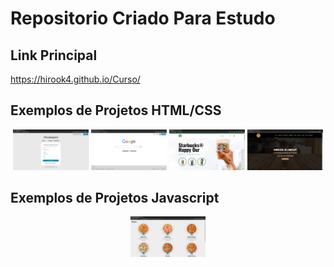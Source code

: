 # Repositorio Criado Para Estudo

## Link Principal

https://hirook4.github.io/Curso/

## Exemplos de Projetos HTML/CSS

<div align="center">

<a href="https://hirook4.github.io/Curso/html%20e%20css/formulario/index.html" target="_blank"><img src="images/Print00.png" width="24%"></a>
<a href="https://hirook4.github.io/Curso/html%20e%20css/clone-google/index.html" target="_blank"><img src="images/Print01.png" width="24%"></a>
<a href="https://hirook4.github.io/Curso/html%20e%20css/site-starbucks/index.html" target="_blank"><img src="images/Print03.png" width="24%"></a>
<a href="https://hirook4.github.io/Curso/html%20e%20css/site-empresa/index.html" target="_blank"><img src="images/Print02.png" width="24%"></a>

</div>

## Exemplos de Projetos Javascript

<div align="center">

<a href="https://hirook4.github.io/Curso/javascript/projeto-pizzaria/index.html" target="_blank"><img src="images/Print04.png" width="24%"></a>

</div>
